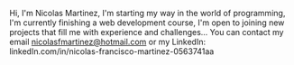 Hi, I'm Nicolas Martinez, I'm starting my way in the world of programming, I'm currently finishing a web development course, I'm open to joining new projects that fill me with experience and challenges...
You can contact my email nicolasfmartinez@hotmail.com or my LinkedIn: linkedIn.com/in/nicolas-francisco-martinez-0563741aa

<!---
NicolasFMartinez/NicolasFMartinez is a ✨ special ✨ repository because its `README.md` (this file) appears on your GitHub profile.
You can click the Preview link to take a look at your changes.
--->
